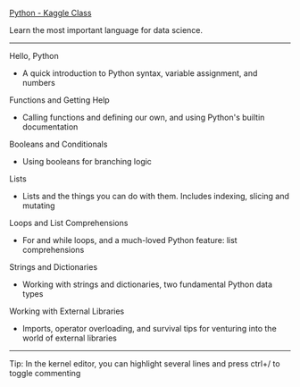 [Python - Kaggle Class](https://www.kaggle.com/learn/python)

Learn the most important language for data science.

- - - -

Hello, Python
* A quick introduction to Python syntax, variable assignment, and numbers

Functions and Getting Help
* Calling functions and defining our own, and using Python's builtin documentation  

Booleans and Conditionals
* Using booleans for branching logic

Lists
* Lists and the things you can do with them. Includes indexing, slicing and mutating

Loops and List Comprehensions
* For and while loops, and a much-loved Python feature: list comprehensions

Strings and Dictionaries
* Working with strings and dictionaries, two fundamental Python data types

Working with External Libraries
* Imports, operator overloading, and survival tips for venturing into the world of external libraries

- - - -

Tip: In the kernel editor, you can highlight several lines and press ctrl+/ to toggle commenting
